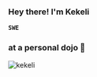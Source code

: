 ### Hey there! I'm Kekeli
**`SWE`**


<p align="center">
  <h3>at a personal dojo 🥋</h3>

![kekeli](https://github-readme-stats.vercel.app/api?username=db-keli&show_icons=true&hide=issues&theme=light&count_private=true)<br>

